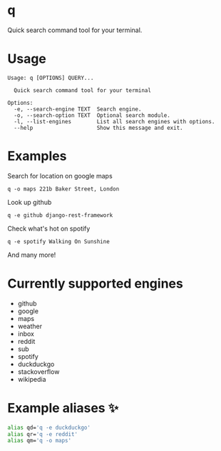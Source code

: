 # q

Quick search command tool for your terminal.

# Usage

```
Usage: q [OPTIONS] QUERY...

  Quick search command tool for your terminal

Options:
  -e, --search-engine TEXT  Search engine.
  -o, --search-option TEXT  Optional search module.
  -l, --list-engines        List all search engines with options.
  --help                    Show this message and exit.
```

# Examples

Search for location on google maps
```
q -o maps 221b Baker Street, London
```

Look up github
```
q -e github django-rest-framework
```

Check what's hot on spotify
```
q -e spotify Walking On Sunshine
```

And many more!

# Currently supported engines

* github
* google
 * maps
 * weather
 * inbox
* reddit
 * sub
* spotify
* duckduckgo
* stackoverflow
* wikipedia

# Example aliases :sparkles:

```bash
alias qd='q -e duckduckgo'
alias qr='q -e reddit'
alias qm='q -o maps'
```
